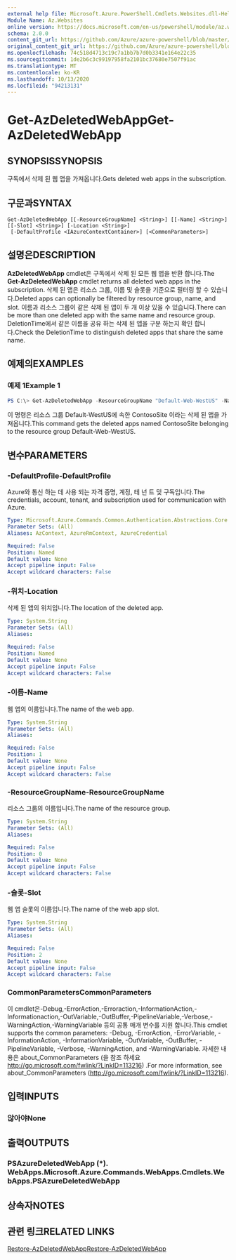 ```yaml
---
external help file: Microsoft.Azure.PowerShell.Cmdlets.Websites.dll-Help.xml
Module Name: Az.Websites
online version: https://docs.microsoft.com/en-us/powershell/module/az.websites/get-azdeletedwebapp
schema: 2.0.0
content_git_url: https://github.com/Azure/azure-powershell/blob/master/src/Websites/Websites/help/Get-AzDeletedWebApp.md
original_content_git_url: https://github.com/Azure/azure-powershell/blob/master/src/Websites/Websites/help/Get-AzDeletedWebApp.md
ms.openlocfilehash: 74c518d4713c19c7a1bb7b7d0b3341e164e22c35
ms.sourcegitcommit: 1de2b6c3c99197958fa2101bc37680e7507f91ac
ms.translationtype: MT
ms.contentlocale: ko-KR
ms.lasthandoff: 10/13/2020
ms.locfileid: "94213131"
---
```

# <span data-ttu-id="1f2f2-101">Get-AzDeletedWebApp</span><span class="sxs-lookup"><span data-stu-id="1f2f2-101">Get-AzDeletedWebApp</span></span>

## <span data-ttu-id="1f2f2-102">SYNOPSIS</span><span class="sxs-lookup"><span data-stu-id="1f2f2-102">SYNOPSIS</span></span>
<span data-ttu-id="1f2f2-103">구독에서 삭제 된 웹 앱을 가져옵니다.</span><span class="sxs-lookup"><span data-stu-id="1f2f2-103">Gets deleted web apps in the subscription.</span></span>

## <span data-ttu-id="1f2f2-104">구문과</span><span class="sxs-lookup"><span data-stu-id="1f2f2-104">SYNTAX</span></span>

```
Get-AzDeletedWebApp [[-ResourceGroupName] <String>] [[-Name] <String>] [[-Slot] <String>] [-Location <String>]
 [-DefaultProfile <IAzureContextContainer>] [<CommonParameters>]
```

## <span data-ttu-id="1f2f2-105">설명은</span><span class="sxs-lookup"><span data-stu-id="1f2f2-105">DESCRIPTION</span></span>
<span data-ttu-id="1f2f2-106">**AzDeletedWebApp** cmdlet은 구독에서 삭제 된 모든 웹 앱을 반환 합니다.</span><span class="sxs-lookup"><span data-stu-id="1f2f2-106">The **Get-AzDeletedWebApp** cmdlet returns all deleted web apps in the subscription.</span></span> <span data-ttu-id="1f2f2-107">삭제 된 앱은 리소스 그룹, 이름 및 슬롯을 기준으로 필터링 할 수 있습니다.</span><span class="sxs-lookup"><span data-stu-id="1f2f2-107">Deleted apps can optionally be filtered by resource group, name, and slot.</span></span> <span data-ttu-id="1f2f2-108">이름과 리소스 그룹이 같은 삭제 된 앱이 두 개 이상 있을 수 있습니다.</span><span class="sxs-lookup"><span data-stu-id="1f2f2-108">There can be more than one deleted app with the same name and resource group.</span></span> <span data-ttu-id="1f2f2-109">DeletionTime에서 같은 이름을 공유 하는 삭제 된 앱을 구분 하는지 확인 합니다.</span><span class="sxs-lookup"><span data-stu-id="1f2f2-109">Check the DeletionTime to distinguish deleted apps that share the same name.</span></span>

## <span data-ttu-id="1f2f2-110">예제의</span><span class="sxs-lookup"><span data-stu-id="1f2f2-110">EXAMPLES</span></span>

### <span data-ttu-id="1f2f2-111">예제 1</span><span class="sxs-lookup"><span data-stu-id="1f2f2-111">Example 1</span></span>
```powershell
PS C:\> Get-AzDeletedWebApp -ResourceGroupName "Default-Web-WestUS" -Name "ContosoSite"
```

<span data-ttu-id="1f2f2-112">이 명령은 리소스 그룹 Default-WestUS에 속한 ContosoSite 이라는 삭제 된 앱을 가져옵니다.</span><span class="sxs-lookup"><span data-stu-id="1f2f2-112">This command gets the deleted apps named ContosoSite belonging to the resource group Default-Web-WestUS.</span></span>

## <span data-ttu-id="1f2f2-113">변수</span><span class="sxs-lookup"><span data-stu-id="1f2f2-113">PARAMETERS</span></span>

### <span data-ttu-id="1f2f2-114">-DefaultProfile</span><span class="sxs-lookup"><span data-stu-id="1f2f2-114">-DefaultProfile</span></span>
<span data-ttu-id="1f2f2-115">Azure와 통신 하는 데 사용 되는 자격 증명, 계정, 테 넌 트 및 구독입니다.</span><span class="sxs-lookup"><span data-stu-id="1f2f2-115">The credentials, account, tenant, and subscription used for communication with Azure.</span></span>

```yaml
Type: Microsoft.Azure.Commands.Common.Authentication.Abstractions.Core.IAzureContextContainer
Parameter Sets: (All)
Aliases: AzContext, AzureRmContext, AzureCredential

Required: False
Position: Named
Default value: None
Accept pipeline input: False
Accept wildcard characters: False
```

### <span data-ttu-id="1f2f2-116">-위치</span><span class="sxs-lookup"><span data-stu-id="1f2f2-116">-Location</span></span>
<span data-ttu-id="1f2f2-117">삭제 된 앱의 위치입니다.</span><span class="sxs-lookup"><span data-stu-id="1f2f2-117">The location of the deleted app.</span></span>

```yaml
Type: System.String
Parameter Sets: (All)
Aliases:

Required: False
Position: Named
Default value: None
Accept pipeline input: False
Accept wildcard characters: False
```

### <span data-ttu-id="1f2f2-118">-이름</span><span class="sxs-lookup"><span data-stu-id="1f2f2-118">-Name</span></span>
<span data-ttu-id="1f2f2-119">웹 앱의 이름입니다.</span><span class="sxs-lookup"><span data-stu-id="1f2f2-119">The name of the web app.</span></span>

```yaml
Type: System.String
Parameter Sets: (All)
Aliases:

Required: False
Position: 1
Default value: None
Accept pipeline input: False
Accept wildcard characters: False
```

### <span data-ttu-id="1f2f2-120">-ResourceGroupName</span><span class="sxs-lookup"><span data-stu-id="1f2f2-120">-ResourceGroupName</span></span>
<span data-ttu-id="1f2f2-121">리소스 그룹의 이름입니다.</span><span class="sxs-lookup"><span data-stu-id="1f2f2-121">The name of the resource group.</span></span>

```yaml
Type: System.String
Parameter Sets: (All)
Aliases:

Required: False
Position: 0
Default value: None
Accept pipeline input: False
Accept wildcard characters: False
```

### <span data-ttu-id="1f2f2-122">-슬롯</span><span class="sxs-lookup"><span data-stu-id="1f2f2-122">-Slot</span></span>
<span data-ttu-id="1f2f2-123">웹 앱 슬롯의 이름입니다.</span><span class="sxs-lookup"><span data-stu-id="1f2f2-123">The name of the web app slot.</span></span>

```yaml
Type: System.String
Parameter Sets: (All)
Aliases:

Required: False
Position: 2
Default value: None
Accept pipeline input: False
Accept wildcard characters: False
```

### <span data-ttu-id="1f2f2-124">CommonParameters</span><span class="sxs-lookup"><span data-stu-id="1f2f2-124">CommonParameters</span></span>
<span data-ttu-id="1f2f2-125">이 cmdlet은-Debug,-ErrorAction,-Erroraction,-InformationAction,-Informationaction,-OutVariable,-OutBuffer,-PipelineVariable,-Verbose,-WarningAction,-WarningVariable 등의 공통 매개 변수를 지원 합니다.</span><span class="sxs-lookup"><span data-stu-id="1f2f2-125">This cmdlet supports the common parameters: -Debug, -ErrorAction, -ErrorVariable, -InformationAction, -InformationVariable, -OutVariable, -OutBuffer, -PipelineVariable, -Verbose, -WarningAction, and -WarningVariable.</span></span> <span data-ttu-id="1f2f2-126">자세한 내용은 about_CommonParameters (을 참조 하세요 http://go.microsoft.com/fwlink/?LinkID=113216) .</span><span class="sxs-lookup"><span data-stu-id="1f2f2-126">For more information, see about_CommonParameters (http://go.microsoft.com/fwlink/?LinkID=113216).</span></span>

## <span data-ttu-id="1f2f2-127">입력</span><span class="sxs-lookup"><span data-stu-id="1f2f2-127">INPUTS</span></span>

### <span data-ttu-id="1f2f2-128">않아야</span><span class="sxs-lookup"><span data-stu-id="1f2f2-128">None</span></span>

## <span data-ttu-id="1f2f2-129">출력</span><span class="sxs-lookup"><span data-stu-id="1f2f2-129">OUTPUTS</span></span>

### <span data-ttu-id="1f2f2-130">PSAzureDeletedWebApp (\*). WebApps.</span><span class="sxs-lookup"><span data-stu-id="1f2f2-130">Microsoft.Azure.Commands.WebApps.Cmdlets.WebApps.PSAzureDeletedWebApp</span></span>

## <span data-ttu-id="1f2f2-131">상속자</span><span class="sxs-lookup"><span data-stu-id="1f2f2-131">NOTES</span></span>

## <span data-ttu-id="1f2f2-132">관련 링크</span><span class="sxs-lookup"><span data-stu-id="1f2f2-132">RELATED LINKS</span></span>

[<span data-ttu-id="1f2f2-133">Restore-AzDeletedWebApp</span><span class="sxs-lookup"><span data-stu-id="1f2f2-133">Restore-AzDeletedWebApp</span></span>](./Restore-AzDeletedWebApp.md)